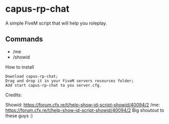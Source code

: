 # capus-rp-chat
A simple FiveM script that will help you roleplay.

## Commands
* /me
* /showid

How to install

    Download capus-rp-chat;
    Drag and drop it in your FiveM servers resources folder;
    Add start capus-rp-chat to you server.cfg.


Credits:

Showid: https://forum.cfx.re/t/help-show-id-script-showid/40094/2
/me: https://forum.cfx.re/t/help-show-id-script-showid/40094/2
Big shoutout to these guys :)

